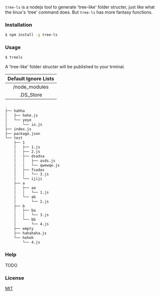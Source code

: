 
`tree-ls` is a nodejs tool to generate 'tree-like' folder structer, just like what the linux's 'tree' command does. But `tree-ls` has more fantasy functions.

### Installation

``` bash
$ npm install -g tree-ls
```

### Usage

``` bash
$ treels
```

A 'tree-like' folder structer will be published to your trminal.

|Default Ignore Lists|
|:-:|
|/node_modules|
|.DS_Store|

``` bash
.
├── hahha
│   ├── hehe.js
│   └── yeye
│       └── io.js
├── index.js
├── package.json
└── test
    ├── 1
    │   ├── 1.js
    │   ├── 2.js
    │   ├── dsadsa
    │   │   ├── asds.js
    │   │   └── qwewqe.js
    │   ├── fsadas
    │   │   └── 3.js
    │   └── ijiji
    ├── a
    │   ├── aa
    │   │   └── 1.js
    │   └── ab
    │       └── 2.js
    ├── b
    │   ├── ba
    │   │   └── 3.js
    │   └── bb
    │       └── 4.js
    ├── empty
    ├── hahahaha.js
    └── heheh
        └── 4.js
```

### Help

TODO

### License

[MIT](http://opensource.org/licenses/MIT)
